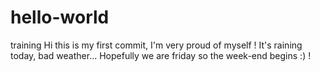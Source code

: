 # hello-world
training
Hi
this is my first commit, I'm very proud of myself !
It's raining today, bad weather... Hopefully we are friday so the week-end begins :) !
